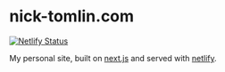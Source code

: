 nick-tomlin.com
===
[![Netlify Status](https://api.netlify.com/api/v1/badges/32b38392-50d5-40c4-94a7-19ad9996f8f6/deploy-status)](https://app.netlify.com/sites/nick-tomlin/deploys)

My personal site, built on [next.js](https://nextjs.org/) and served with [netlify](https://www.netlify.com/).
